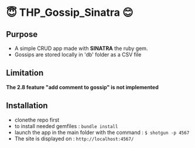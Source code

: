 # :innocent: THP_Gossip_Sinatra :blush:	

## Purpose
* A simple CRUD app made with **SINATRA** the ruby gem.
* Gossips are stored locally in 'db' folder as a CSV file

## Limitation
**The 2.8 feature "add comment to gossip" is not implemented**

## Installation
* clonethe repo first
* to install needed gemfiles :
```bundle install ```
* launch the app in the main folder with the command :
```$ shotgun -p 4567```
* The site is displayed on :
```http://localhost:4567/```
